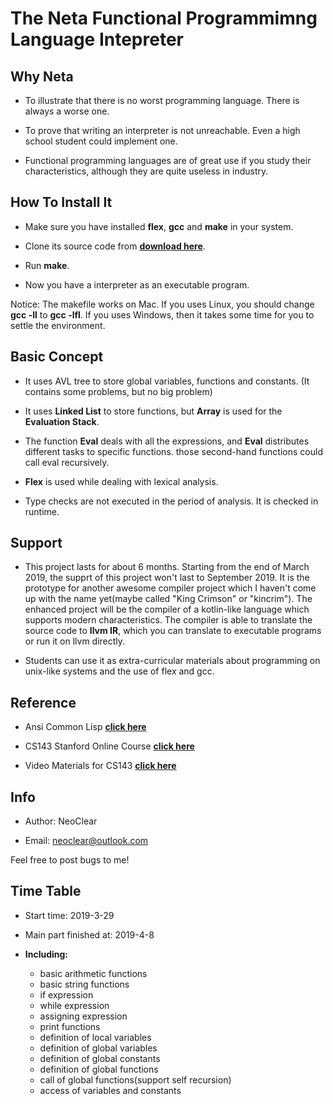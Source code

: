 # The Neta Functional Programmimng Language Intepreter

## Why Neta

+ To illustrate that there is no worst programming language. There is always a worse one.

+ To prove that writing an interpreter is not unreachable. Even a high school student could implement one.

+ Functional programming languages are of great use if you study their characteristics, although they are quite useless in industry.

## How To Install It

+ Make sure you have installed **flex**, **gcc** and **make** in your system.

+ Clone its source code from **[download here](https://codeload.github.com/NeoClear/neta/zip/master)**.

+ Run **make**.

+ Now you have a interpreter as an executable program.

Notice: The makefile works on Mac. If you uses Linux, you should change **gcc -ll** to **gcc -lfl**. If you uses Windows, then it takes some time for you to settle the environment.

## Basic Concept

+ It uses AVL tree to store global variables, functions and constants. (It contains some problems, but no big problem)

+ It uses **Linked List** to store functions, but **Array** is used for the **Evaluation Stack**.

+ The function **Eval** deals with all the expressions, and **Eval** distributes different tasks to specific functions. those second-hand functions could call eval recursively.

+ **Flex** is used while dealing with lexical analysis.

+ Type checks are not executed in the period of analysis. It is checked in runtime.

## Support

+ This project lasts for about 6 months. Starting from the end of March 2019, the supprt of this project won't last to September 2019. It is the prototype for another awesome compiler project which I haven't come up with the name yet(maybe called "King Crimson" or "kincrim"). The enhanced project will be the compiler of a kotlin-like language which supports modern characteristics. The compiler is able to translate the source code to **llvm IR**, which you can translate to executable programs or run it on llvm directly.

+ Students can use it as extra-curricular materials about programming on unix-like systems and the use of flex and gcc.

## Reference

+ Ansi Common Lisp **[click here](https://acl.readthedocs.io/en/latest/zhCN/)**

+ CS143 Stanford Online Course **[click here](http://web.stanford.edu/class/archive/cs/cs143/cs143.1128/)**

+ Video Materials for CS143 **[click here](https://www.bilibili.com/video/av18939632)**

## Info

+ Author: NeoClear

+ Email: neoclear@outlook.com

Feel free to post bugs to me!

## Time Table

+ Start time: 2019-3-29

+ Main part finished at: 2019-4-8

+ **Including:**
    + basic arithmetic functions
    + basic string functions
    + if expression
    + while expression
    + assigning expression
    + print functions
    + definition of local variables
    + definition of global variables
    + definition of global constants
    + definition of global functions
    + call of global functions(support self recursion)
    + access of variables and constants